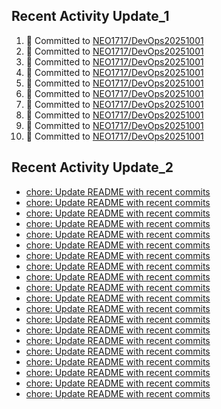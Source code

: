 
## Recent Activity Update_1
<!--START_SECTION:activity-->
1. 🚀 Committed to [NEO1717/DevOps20251001](https://github.com/NEO1717/DevOps20251001/commit/0ac1f0775ccead4b56ffc997051807629fc83088)
2. 🚀 Committed to [NEO1717/DevOps20251001](https://github.com/NEO1717/DevOps20251001/commit/633b3a770d61edc200e0ace098921dd0f3a6aabc)
3. 🚀 Committed to [NEO1717/DevOps20251001](https://github.com/NEO1717/DevOps20251001/commit/6a97543097d0046e33921731857ec346f892e585)
4. 🚀 Committed to [NEO1717/DevOps20251001](https://github.com/NEO1717/DevOps20251001/commit/e481c12f79a6d4c21ee01b93e9d16cff2ba0ebb6)
5. 🚀 Committed to [NEO1717/DevOps20251001](https://github.com/NEO1717/DevOps20251001/commit/4aa69040b353b0ef79ab8e750fe55bd63d195b9f)
6. 🚀 Committed to [NEO1717/DevOps20251001](https://github.com/NEO1717/DevOps20251001/commit/b693e749606de86e4f6174a7f3666c996707cb7e)
7. 🚀 Committed to [NEO1717/DevOps20251001](https://github.com/NEO1717/DevOps20251001/commit/f6f07a4db967642b76177490f009c4a5919d2ee8)
8. 🚀 Committed to [NEO1717/DevOps20251001](https://github.com/NEO1717/DevOps20251001/commit/c5dc56359acbfb163f1435d0261ec27ca9ab76c8)
9. 🚀 Committed to [NEO1717/DevOps20251001](https://github.com/NEO1717/DevOps20251001/commit/2e3c9db9b9b3e5a774fa670191cb57821bfb726a)
10. 🚀 Committed to [NEO1717/DevOps20251001](https://github.com/NEO1717/DevOps20251001/commit/20b83714bcc5058d05d12837cf7f50226f5af2d0)
<!--END_SECTION:activity-->



## Recent Activity Update_2
<!-- LATEST_COMMITS:START -->
- [chore: Update README with recent commits](https://github.com/NEO1717/DevOps20251001/commit/fbfebfc95b9acd513fa743eb4221b9f301921f44)
- [chore: Update README with recent commits](https://github.com/NEO1717/DevOps20251001/commit/632e74e8167b699855b6518ddb011eae13a24bfc)
- [chore: Update README with recent commits](https://github.com/NEO1717/DevOps20251001/commit/428d60338a4d0d369321fe1fabfb2f331864962d)
- [chore: Update README with recent commits](https://github.com/NEO1717/DevOps20251001/commit/8afa630d0ecb48fbe4cab2fdaaff47cbbde91fb3)
- [chore: Update README with recent commits](https://github.com/NEO1717/DevOps20251001/commit/81f08cf273d4a1635a66720184c4ab666bdb9d70)
- [chore: Update README with recent commits](https://github.com/NEO1717/DevOps20251001/commit/59050b587f942de9db2b79c7f96f3952890bde87)
- [chore: Update README with recent commits](https://github.com/NEO1717/DevOps20251001/commit/350b0f7fc0e51a9a8e013edb4f05265fc70b8b81)
- [chore: Update README with recent commits](https://github.com/NEO1717/DevOps20251001/commit/80d27b5a4d8e1547324e09b4300378e5cf787138)
- [chore: Update README with recent commits](https://github.com/NEO1717/DevOps20251001/commit/b8ce58533afd4f27d6d5509d7d64a6312a7ef395)
- [chore: Update README with recent commits](https://github.com/NEO1717/DevOps20251001/commit/a153d9f3108ed6f3a710fcd9f9448ec07f180402)
- [chore: Update README with recent commits](https://github.com/NEO1717/DevOps20251001/commit/fdedfa1e1eae766e3cfd86a515ce2a1f4efdb029)
- [chore: Update README with recent commits](https://github.com/NEO1717/DevOps20251001/commit/4d4d2c4a2480af672deab2c4cb338636d4ca96e3)
- [chore: Update README with recent commits](https://github.com/NEO1717/DevOps20251001/commit/3a9a39dd6d32790d50d46eeb2f7e3a372a73fdb5)
- [chore: Update README with recent commits](https://github.com/NEO1717/DevOps20251001/commit/77586f2374c8772ce3c3a50ce05251f45e9a4162)
- [chore: Update README with recent commits](https://github.com/NEO1717/DevOps20251001/commit/a9d4f484473ea7818cd04bfbaa7b24e6b5fb4f5c)
- [chore: Update README with recent commits](https://github.com/NEO1717/DevOps20251001/commit/fb4c4af2afa90f77da5d0406bb05c0dda7ffb905)
- [chore: Update README with recent commits](https://github.com/NEO1717/DevOps20251001/commit/71afd76f92d6dcb6dfc8e0388f482b067afecee3)
- [chore: Update README with recent commits](https://github.com/NEO1717/DevOps20251001/commit/83afc2f8c114bded270bfc8eb9bb33ab1a062a67)
- [chore: Update README with recent commits](https://github.com/NEO1717/DevOps20251001/commit/ff65fd81a1be002d04c328d3e5494cbc24a0e5e4)
- [chore: Update README with recent commits](https://github.com/NEO1717/DevOps20251001/commit/d74664c76a0d285d84071140a707e158219f52b8)
<!-- LATEST_COMMITS:END -->


